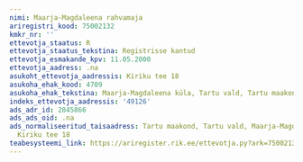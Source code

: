 ```yaml
---
nimi: Maarja-Magdaleena rahvamaja
ariregistri_kood: 75002132
kmkr_nr: ''
ettevotja_staatus: R
ettevotja_staatus_tekstina: Registrisse kantud
ettevotja_esmakande_kpv: 11.05.2000
ettevotja_aadress: .na
asukoht_ettevotja_aadressis: Kiriku tee 18
asukoha_ehak_kood: 4709
asukoha_ehak_tekstina: Maarja-Magdaleena küla, Tartu vald, Tartu maakond
indeks_ettevotja_aadressis: '49126'
ads_adr_id: 2845866
ads_ads_oid: .na
ads_normaliseeritud_taisaadress: Tartu maakond, Tartu vald, Maarja-Magdaleena küla,
  Kiriku tee 18
teabesysteemi_link: https://ariregister.rik.ee/ettevotja.py?ark=75002132&ref=rekvisiidid
---
```


